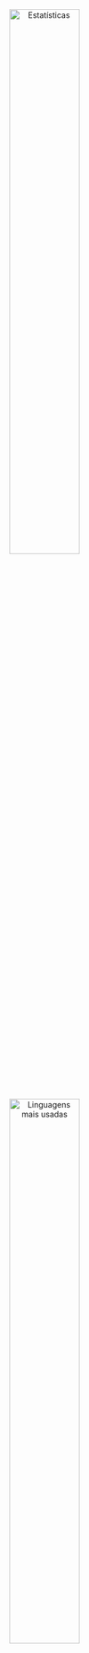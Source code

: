 <div align="center">
  <img src="https://github-readme-stats.vercel.app/api?username=aprendizarthur&show_icons=true&theme=light" alt="Estatísticas" width="50%" />
</div>

<div align="center">
  <img src="https://github-readme-stats.vercel.app/api/top-langs/?username=aprendizarthur&layout=compact&theme=light" alt="Linguagens mais usadas" width="50%" />
</div>

